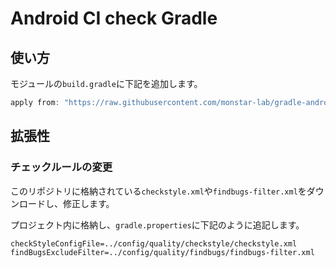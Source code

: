 # Android CI check Gradle

## 使い方

モジュールの`build.gradle`に下記を追加します。

```groovy
apply from: "https://raw.githubusercontent.com/monstar-lab/gradle-android-ci-check/1.1.0/ci.gradle"
```

## 拡張性

### チェックルールの変更

このリポジトリに格納されている`checkstyle.xml`や`findbugs-filter.xml`をダウンロードし、修正します。

プロジェクト内に格納し、`gradle.properties`に下記のように追記します。

```
checkStyleConfigFile=../config/quality/checkstyle/checkstyle.xml
findBugsExcludeFilter=../config/quality/findbugs/findbugs-filter.xml
```

